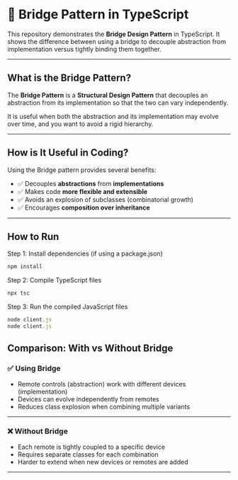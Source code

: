 # 🌉 Bridge Pattern in TypeScript

This repository demonstrates the **Bridge Design Pattern** in TypeScript. It shows the difference between using a bridge to decouple abstraction from implementation versus tightly binding them together.

---

## What is the Bridge Pattern?

The **Bridge Pattern** is a **Structural Design Pattern** that decouples an abstraction from its implementation so that the two can vary independently.  

It is useful when both the abstraction and its implementation may evolve over time, and you want to avoid a rigid hierarchy.

---

## How is It Useful in Coding?

Using the Bridge pattern provides several benefits:

- ✅ Decouples **abstractions** from **implementations**  
- ✅ Makes code **more flexible and extensible**  
- ✅ Avoids an explosion of subclasses (combinatorial growth)  
- ✅ Encourages **composition over inheritance**  

---
## How to Run

 Step 1: Install dependencies (if using a package.json)
```typescript
npm install
```
 Step 2: Compile TypeScript files
```typescript
npx tsc
```
 Step 3: Run the compiled JavaScript files

```typescript
node client.js
node client.js
```

## Comparison: With vs Without Bridge

### ✅ Using Bridge

- Remote controls (abstraction) work with different devices (implementation)  
- Devices can evolve independently from remotes  
- Reduces class explosion when combining multiple variants  

---

### ❌ Without Bridge

- Each remote is tightly coupled to a specific device  
- Requires separate classes for each combination 
- Harder to extend when new devices or remotes are added  

---
